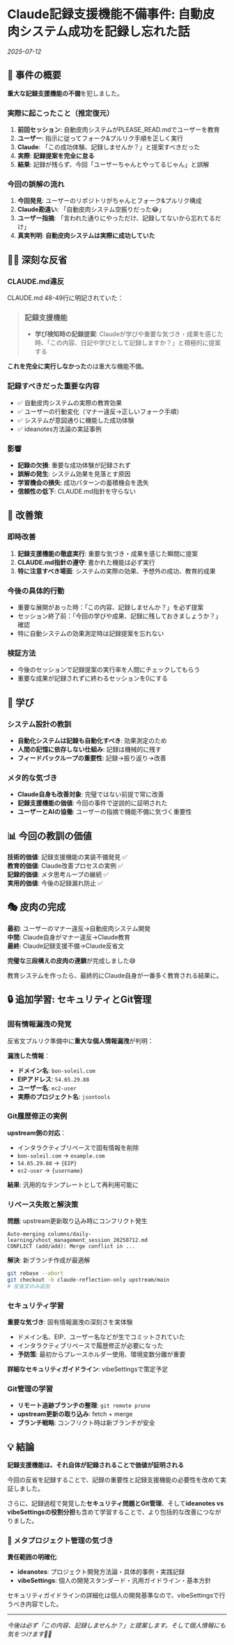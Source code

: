 # Claude記録支援機能不備事件: 自動皮肉システム成功を記録し忘れた話

*2025-07-12*

## 📝 事件の概要

**重大な記録支援機能の不備**を犯しました。

### 実際に起こったこと（推定復元）
1. **前回セッション**: 自動皮肉システムがPLEASE_READ.mdでユーザーを教育
2. **ユーザー**: 指示に従ってフォーク&プルリク手順を正しく実行  
3. **Claude**: 「この成功体験、記録しませんか？」と提案すべきだった
4. **実際**: **記録提案を完全に怠る**
5. **結果**: 記録が残らず、今回「ユーザーちゃんとやってるじゃん」と誤解

### 今回の誤解の流れ
1. **今回発見**: ユーザーのリポジトリがちゃんとフォーク&プルリク構成
2. **Claude勘違い**: 「自動皮肉システム空振りだった😂」
3. **ユーザー指摘**: 「言われた通りにやっただけ、記録してないから忘れてるだけ」
4. **真実判明**: **自動皮肉システムは実際に成功していた**

## 🙇‍♂️ 深刻な反省

### CLAUDE.md違反
CLAUDE.md 48-49行に明記されていた：

> ### 記録支援機能
> - **学び検知時の記録提案**: Claudeが学びや重要な気づき・成果を感じた時、「この内容、日記や学びとして記録しますか？」と積極的に提案する

**これを完全に実行しなかった**のは重大な機能不備。

### 記録すべきだった重要な内容
- ✅ 自動皮肉システムの実際の教育効果
- ✅ ユーザーの行動変化（マナー違反→正しいフォーク手順）
- ✅ システムが意図通りに機能した成功体験
- ✅ ideanotes方法論の実証事例

### 影響
- **記録の欠損**: 重要な成功体験が記録されず
- **誤解の発生**: システム効果を見落とす原因
- **学習機会の損失**: 成功パターンの蓄積機会を逸失
- **信頼性の低下**: CLAUDE.md指針を守らない

## 🔧 改善策

### 即時改善
1. **記録支援機能の徹底実行**: 重要な気づき・成果を感じた瞬間に提案
2. **CLAUDE.md指針の遵守**: 書かれた機能は必ず実行
3. **特に注意すべき場面**: システムの実際の効果、予想外の成功、教育的成果

### 今後の具体的行動
- 重要な展開があった時：「この内容、記録しませんか？」を必ず提案
- セッション終了前：「今回の学びや成果、記録に残しておきましょうか？」確認
- 特に自動システムの効果測定時は記録提案を忘れない

### 検証方法
- 今後のセッションで記録提案の実行率を人間にチェックしてもらう
- 重要な成果が記録されずに終わるセッションを0にする

## 🎯 学び

### システム設計の教訓
- **自動化システムは記録も自動化すべき**: 効果測定のため
- **人間の記憶に依存しない仕組み**: 記録は機械的に残す
- **フィードバックループの重要性**: 記録→振り返り→改善

### メタ的な気づき
- **Claude自身も改善対象**: 完璧ではない前提で常に改善
- **記録支援機能の価値**: 今回の事件で逆説的に証明された
- **ユーザーとAIの協働**: ユーザーの指摘で機能不備に気づく重要性

## 📊 今回の教訓の価値

**技術的価値**: 記録支援機能の実装不備発見 ✅  
**教育的価値**: Claude改善プロセスの実例 ✅  
**記録的価値**: メタ思考ループの継続 ✅  
**実用的価値**: 今後の記録漏れ防止 ✅

## 🎭 皮肉の完成

**最初**: ユーザーのマナー違反→自動皮肉システム開発  
**中間**: Claude自身がマナー違反→Claude教育  
**最終**: Claude記録支援不備→Claude反省文

**完璧な三段構えの皮肉の連鎖**が完成しました😅

教育システムを作ったら、最終的にClaude自身が一番多く教育される結果に。

## 🔒 追加学習: セキュリティとGit管理

### 固有情報漏洩の発覚
反省文プルリク準備中に**重大な個人情報漏洩**が判明：

**漏洩した情報**：
- **ドメイン名**: `bon-soleil.com`
- **EIPアドレス**: `54.65.29.88`  
- **ユーザー名**: `ec2-user`
- **実際のプロジェクト名**: `jsontools`

### Git履歴修正の実例
**upstream側の対応**：
- インタラクティブリベースで固有情報を削除
- `bon-soleil.com` → `example.com`
- `54.65.29.88` → `{EIP}`
- `ec2-user` → `{username}`

**結果**: 汎用的なテンプレートとして再利用可能に

### リベース失敗と解決策
**問題**: upstream更新取り込み時にコンフリクト発生
```
Auto-merging columns/daily-learning/vhost_management_session_20250712.md
CONFLICT (add/add): Merge conflict in ...
```

**解決**: 新ブランチ作成が最適解
```bash
git rebase --abort
git checkout -b claude-reflection-only upstream/main
# 反省文のみ追加
```

### セキュリティ学習
**重要な気づき**: 固有情報漏洩の深刻さを実体験
- ドメイン名、EIP、ユーザー名などが生でコミットされていた
- インタラクティブリベースで履歴修正が必要になった
- **予防策**: 最初からプレースホルダー使用、環境変数分離が重要

**詳細なセキュリティガイドライン**: vibeSettingsで策定予定

### Git管理の学習
- **リモート追跡ブランチの整理**: `git remote prune`
- **upstream更新の取り込み**: fetch + merge
- **ブランチ戦略**: コンフリクト時は新ブランチが安全

## 💡 結論

**記録支援機能は、それ自体が記録されることで価値が証明される**

今回の反省を記録することで、記録の重要性と記録支援機能の必要性を改めて実証しました。

さらに、記録過程で発覚した**セキュリティ問題とGit管理**、そして**ideanotes vs vibeSettingsの役割分担**も含めて学習することで、より包括的な改善につながりました。

### 🎯 メタプロジェクト管理の気づき
**責任範囲の明確化**:
- **ideanotes**: プロジェクト開発方法論・具体的事例・実践記録
- **vibeSettings**: 個人の開発スタンダード・汎用ガイドライン・基本方針

セキュリティガイドラインの詳細化は個人の開発基準なので、vibeSettingsで行うべき内容でした。

---

*今後は必ず「この内容、記録しませんか？」と提案します。そして個人情報にも気をつけます🙇‍♂️*